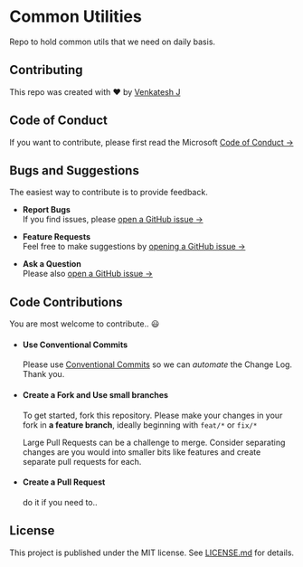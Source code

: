 # Common Utilities
Repo to hold common utils that we need on daily basis.

## Contributing

This repo was created with &hearts; by [Venkatesh J](https://github.com/venki231blr)

## Code of Conduct

If you want to contribute, please first read the Microsoft [Code of Conduct &rarr;](./templates/CODE_OF_CONDUCT.md)

## Bugs and Suggestions

The easiest way to contribute is to provide feedback.

* **Report Bugs**  
	If you find issues, please [open a GitHub issue &rarr;](./templates/ISSUE_TEMPLATE.md)

* **Feature Requests**  
	Feel free to make suggestions by [opening a GitHub issue &rarr;](./templates/ISSUE_TEMPLATE.md)
	
* **Ask a Question**  
	Please also [open a GitHub issue &rarr;](./templates/ISSUE_TEMPLATE.md)
	
## Code Contributions

You are most welcome to contribute.. :smiley:

- #### Use Conventional Commits
  Please use [Conventional Commits](https://www.conventionalcommits.org/en/v1.0.0/) so we can _automate_ the Change Log. Thank you.

- #### Create a Fork and Use small branches

  To get started, fork this repository. Please make your changes in your fork in **a feature branch**, ideally beginning with `feat/*` or  `fix/*`

  Large Pull Requests can be a challenge to merge. Consider separating changes are you would into smaller bits like features and create separate pull requests for each.

- #### Create a Pull Request
  
  do it if you need to..

## License

This project is published under the MIT license. See [LICENSE.md](./LICENSE) for details.
